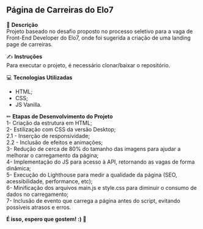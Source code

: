 <h2>Página de Carreiras do Elo7</h2>

📄 **Descrição**<br>
Projeto baseado no desafio proposto no processo seletivo para a vaga de Front-End Developer do Elo7, onde foi sugerida a criação de uma landing page de carreiras.

✍ **Instruções**<br>
Para executar o projeto, é necessário clonar/baixar o repositório.<br>

💻 **Tecnologias Utilizadas**
- HTML;
- CSS;
- JS Vanilla.

✏ **Etapas de Desenvolvimento do Projeto** <br>
1- Criação da estrutura em HTML;<br>
2- Estilização com CSS da versão Desktop;<br>
2.1 - Inserção de responsividade;<br>
2.2 - Inclusão de efeitos e animações;<br>
3- Redução de cerca de 80% do tamanho das imagens para ajudar a melhorar o carregamento da página;<br>
4- Implementação do JS para acesso à API, retornando as vagas de forma dinâmica;<br>
5- Execução do Lighthouse para medir a qualidade da página (SEO, acessibilidade, performance, etc);<br>
6- Minificação dos arquivos main.js e style.css para diminuir o consumo de dados no carregamento;<br>
7- Inclusão de evento que carrega a página antes do script, evitando possíveis atrasos e erros.

**É isso, espero que gostem! :) 💛**


